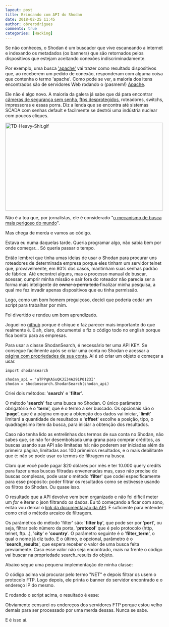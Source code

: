 ```yaml
---
layout: post
title: Brincando com API do Shodan
date: 2018-02-25 11:45
author: obrerodrigues
comments: true
categories: [Hacking]
---
```

Se não conheces, o Shodan é um buscador que vive escaneando a internet e indexando os metadados (os banners) que são retornados pelos dispositivos que estejam aceitando conexões indiscriminadamente.

Por exemplo, uma busca <a href="https://www.shodan.io/search?query=apache" target="_blank" rel="noopener">'apache'</a> vai trazer como resultado dispositivos que, ao receberem um pedido de conexão, responderam com alguma coisa que contenha o termo 'apache'. Como pode se ver, a maioria dos itens encontrados são de servidores Web rodando o (pasmem!) <a href="https://pt.wikipedia.org/wiki/Servidor_Apache" target="_blank" rel="noopener">Apache</a>.

Ele não é algo novo. A maioria da galera já sabe que dá para encontrar <a href="https://www.shodan.io/explore/tag/webcam" target="_blank" rel="noopener">câmeras de segurança sem senha</a>, <a href="https://www.shodan.io/explore/tag/ftp" target="_blank" rel="noopener">ftps desprotegidos</a>, roteadores, switchs, impressoras e essas porra. Diz a lenda que se encontra até sistemas SCADA com senhas default e facilmente se destrói uma indústria nuclear com poucos cliques.

<img class=" size-full wp-image-1555 aligncenter" src="https://preview.ibb.co/i7JSMd/td_heavy_shit.gif" alt="TD-Heavy-Shit.gif" width="500" height="278" />

Não é a toa que, por jornalistas, ele é considerado "<a href="https://www.vice.com/pt_br/article/mgqgzx/o-shodan-e-realmente-o-mecanismo-de-busca-mais-perigoso-do-mundo" target="_blank" rel="noopener">o mecanismo de busca mais perigoso do mundo</a>".

Mas chega de merda e vamos ao código.

Estava eu numa daquelas tarde. Queria programar algo, não sabia bem por onde começar... Só queria passar o tempo.

Então lembrei que tinha umas ideias de usar o Shodan para procurar uns roteadores de determinada empresa porque eles tinham um servidor telnet que, provavelmente, em 80% dos casos, mantinham suas senhas padrão de fábrica. Até encontrei alguns, mas o processo manual de buscar, acessar, cumprir minha missão e sair fora do roteador não parecia ser a forma mais inteligente de <del>ownar a porra toda </del>finalizar minha pesquisa, a qual me fez invadir apenas dispositivos que eu tinha permissão.

Logo, como um bom homem preguiçoso, decidi que poderia codar um script para trabalhar por mim.

Foi divertido e rendeu um bom aprendizado.

Joguei no <a href="https://github.com/brerodrigues/shodan-search" target="_blank" rel="noopener">github</a> porque é chique e faz parecer mais importante do que realmente é. E ah, claro, documentei e fiz o código todo no english porque fica bonito para as empresas.

<script src="https://gist.github.com/brerodrigues/2e014019ce835f913ee5500021ae04d6.js"></script>

Para usar a classe ShodanSearch, é necessário ter uma API KEY. Se consegue facilmente após se criar uma conta no Shodan e acessar a <a href="https://account.shodan.io/" target="_blank" rel="noopener">página com propriedades de sua conta</a>. Aí é só criar um objeto e começar a usar.

```
import shodansearch

shodan_api = 'aTPPqKASuQKJi34A291P0123I'
shodan = shodansearch.ShodanSearch(shodan_api)
```

Criei dois métodos: '<strong>search</strong>' e '<strong>filter</strong>'.

O método '<strong>search</strong>' faz uma busca no Shodan. O único parâmetro obrigatório é o '<strong>term</strong>', que é o termo a ser buscado. Os opcionais são o '<strong>page</strong>', que é a página em que a obtenção dos dados vai iniciar, '<strong>limit</strong>' limitará a quantidade de resultados e '<strong>offset</strong>' escolhe a posição, tipo, o quadragésimo item da busca, para iniciar a obtenção dos resultados.

Caso não tenha lido as entrelinhas dos termos de sua conta no Shodan, não sabes que, se não for desembolsada uma grana para comprar créditos, as buscas usando sua API são limitadas há: não poderem ser iniciadas além da primeira página, limitadas aos 100 primeiros resultados, e o mais debilitante que é: não se pode usar os termos de filtragem na busca.

Claro que você pode pagar $20 dólares por mês e ter 10.000 query credits para fazer umas buscas filtradas envenenadas mas, caso não precise de buscas complexas, pode usar o método '<strong>filter</strong>' que codei especificamente para esse propósito: poder filtrar os resultados como se estivesse usando os filtros do Shodan. Ou quase isso.

O resultado que a API devolve vem bem organizado e não foi difícil meter um <em>for</em> e iterar o json filtrando os dados. Eu tô começando a ficar com sono, então vou deixar o <a href="https://developer.shodan.io/api" target="_blank" rel="noopener">link da documentação da API</a>. É suficiente para entender como criei o método arcaico de filtragem.

Os parâmetros do método 'filter' são: '<strong>filter by</strong>', que pode ser por '<strong>port</strong>', ou seja, filtrar pelo número da porta, '<strong>protocol</strong>' que é pelo protocolo (http, telnet, ftp...), '<strong>city</strong>' e '<strong>country</strong>'. O parâmetro seguinte é o '<strong>filter_term</strong>', o qual o nome já diz tudo. E o último, e opcional, parâmetro é o '<strong>search_results</strong>', que espera receber o valor de uma busca feita previamente. Caso esse valor não seja encontrado, mais na frente o código vai buscar na propriedade search_results do objeto.

Abaixo segue uma pequena implementação de minha classe:

<script src="https://gist.github.com/anonymous/8776c55f1ff210717e3fba1ad80c1a1d.js"></script>

O código acima vai procurar pelo termo "NET" e depois filtrar os usem o protocolo FTP. Logo depois, ele printa o banner do servidor encontrado e o endereço IP do mesmo.

E rodando o script acima, o resultado é esse:

<script src="https://gist.github.com/anonymous/40e8e2c8a191980acd2bc357bc046b3c.js"></script>

Obviamente censurei os endereços dos servidores FTP porque estou velho demais para ser processado por uma merda dessas. Nunca se sabe.

E é isso aí.
